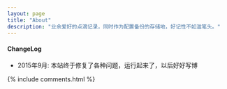 ```yaml
---
layout: page
title: "About"
description: "业余爱好的点滴记录，同时作为配置备份的存储地，好记性不如滥笔头。"
---
```


#### ChangeLog

- 2015年9月:    本站终于修复了各种问题，运行起来了，以后好好写博

{% include comments.html %}
